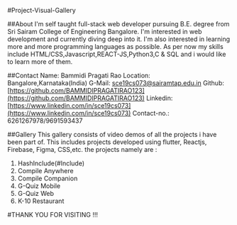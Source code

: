 #Project-Visual-Gallery

##About
I'm self taught full-stack web developer pursuing B.E. degree from Sri Sairam College of Engineering Bangalore. I'm interested in web development and currently diving deep into it. I'm also interested in learning more and more programming languages as possible. As per now my skills include HTML/CSS,Javascript,REACT-JS,Python3,C & SQL and i would like to learn more of them.

##Contact
Name: Bammidi Pragati Rao
Location: Bangalore,Karnataka(India)
G-Mail: [sce19cs073@sairamtap.edu.in](sce19cs073@sairamtap.edu.in)
Github: [https://github.com/BAMMIDIPRAGATIRAO123](https://github.com/BAMMIDIPRAGATIRAO123)
Linkedin: [https://www.linkedin.com/in/sce19cs073](https://www.linkedin.com/in/sce19cs073)
Contact-no.: 6261267978/9691593437

##Gallery
This gallery consists of video demos of all the projects i have been part of. This includes projects developed using flutter, Reactjs, Firebase, Figma, CSS,etc.
the projects namely are :
1. HashInclude(#Include)
2. Compile Anywhere
3. Compile Companion
4. G-Quiz Mobile
5. G-Quiz Web
6. K-10 Restaurant

#THANK YOU FOR VISITING !!!
